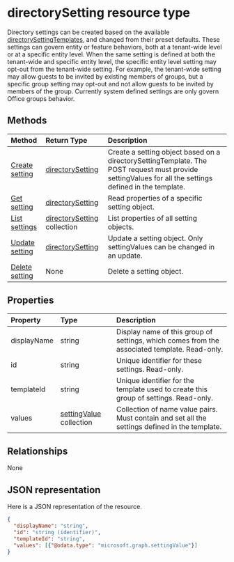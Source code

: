 # directorySetting resource type

Directory settings can be created based on the available [directorySettingTemplates](directorySettingTemplate.md), and changed from their preset defaults. These settings can govern entity or feature behaviors, both at a tenant-wide level or at a specific entity level. When the same setting is defined at both the tenant-wide and specific entity level, the specific entity level setting may opt-out from the tenant-wide setting.  For example, the tenant-wide setting may allow guests to be invited by existing members of groups, but a specific group setting may opt-out and not allow guests to be invited by members of the group. Currently system defined settings are only govern Office groups behavior.


## Methods

| Method		   | Return Type	|Description|
|:---------------|:--------|:----------|
|[Create setting](../api/directorysetting_post_settings.md) | [directorySetting](directorysetting.md) |Create a setting object based on a directorySettingTemplate. The POST request must provide settingValues for all the settings defined in the template.|
|[Get setting](../api/directorysetting_get.md) | [directorySetting](directorysetting.md) |Read properties of a specific setting object.|
|[List settings](../api/directorysetting_list.md) | [directorySetting](directorysetting.md) collection |List properties of all setting objects.|
|[Update setting](../api/directorysetting_update.md) | [directorySetting](directorysetting.md)	|Update a setting object. Only settingValues can be changed in an update.|
|[Delete setting](../api/directorysetting_delete.md) | None |Delete a setting object. |

## Properties
| Property	   | Type	|Description|
|:---------------|:--------|:----------|
|displayName|string|Display name of this group of settings, which comes from the associated template. Read-only.|
|id|string| Unique identifier for these settings. Read-only.|
|templateId|string| Unique identifier for the template used to create this group of settings. Read-only.|
|values|[settingValue](settingvalue.md) collection| Collection of name value pairs. Must contain and set all the settings defined in the template.|

## Relationships
None


## JSON representation

Here is a JSON representation of the resource.

<!-- {
  "blockType": "resource",
  "optionalProperties": [

  ],
  "@odata.type": "microsoft.graph.directorySetting"
}-->

```json
{
  "displayName": "string",
  "id": "string (identifier)",
  "templateId": "string",
  "values": [{"@odata.type": "microsoft.graph.settingValue"}]
}

```

<!-- uuid: 8fcb5dbc-d5aa-4681-8e31-b001d5168d79
2015-10-25 14:57:30 UTC -->
<!-- {
  "type": "#page.annotation",
  "description": "directorySetting resource",
  "keywords": "",
  "section": "documentation",
  "tocPath": ""
}-->

<!-- {
  "type": "#page.annotation",
  "description": "Governs entity or feature behaviors, both at a tenant-wide level or at a specific entity level.",
  "tocPath": "/beta reference/Directory/directory setting",
  "apiVersion": "beta",
  "section": "documentation",
  "canonicalURL": ""
} -->
